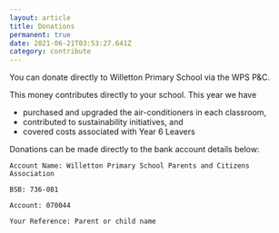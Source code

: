 ```yaml
---
layout: article
title: Donations
permanent: true
date: 2021-06-21T03:53:27.641Z
category: contribute
---
```

You can donate directly to Willetton Primary School via the WPS P&C.

This money contributes directly to your school.  This year we have

- purchased and upgraded the air-conditioners in each classroom,
- contributed to sustainability initiatives, and
- covered costs associated with Year 6 Leavers

Donations can be made directly to the bank account details below:

```
Account Name: Willetton Primary School Parents and Citizens Association

BSB: 736-081

Account: 070044

Your Reference: Parent or child name
```